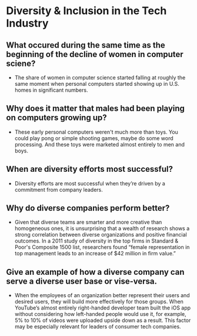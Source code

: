 # Diversity & Inclusion in the Tech Industry

## What occured during the same time as the beginning of the decline of women in computer sciene?

* The share of women in computer science started falling at roughly the same moment when personal computers started showing up in U.S. homes in significant numbers.

## Why does it matter that males had been playing on computers growing up?

* These early personal computers weren't much more than toys. You could play pong or simple shooting games, maybe do some word processing. And these toys were marketed almost entirely to men and boys.

## When are diversity efforts most successful?

* Diversity efforts are most successful when they’re driven by a commitment from company leaders.

## Why do diverse companies perform better?

* Given that diverse teams are smarter and more creative than homogeneous ones, it is unsurprising that a wealth of research shows a strong correlation between diverse organizations and positive financial outcomes. In a 2011 study of diversity in the top firms in Standard & Poor's Composite 1500 list, researchers found “female representation in top management leads to an increase of $42 million in firm value.”

## Give an example of how a diverse company can serve a diverse user base or vise-versa.

* When the employees of an organization better represent their users and desired users, they will build more effectively for those groups. When YouTube’s almost entirely right-handed developer team built the iOS app without considering how left-handed people would use it, for example, 5% to 10% of videos were uploaded upside down as a result. This factor may be especially relevant for leaders of consumer tech companies.
